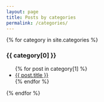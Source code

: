 ```yaml
---
layout: page
title: Posts by categories
permalink: /categories/
---
```

{% for category in site.categories %}
    <h3>{{ category[0] }}</h3>
    <ul>
        {% for post in category[1] %}
            <li><a href=" {{ post.url }}">{{ post.title }}</a></li>
        {% endfor %}
    </ul>
{% endfor %}
